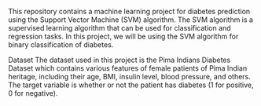 This repository contains a machine learning project for diabetes prediction using the Support Vector Machine (SVM) algorithm. 
The SVM algorithm is a supervised learning algorithm that can be used for classification and regression tasks. 
In this project, we will be using the SVM algorithm for binary classification of diabetes.

Dataset
The dataset used in this project is the Pima Indians Diabetes Dataset which contains various features of female patients of Pima Indian heritage, including their age, BMI, insulin level, blood pressure, and others. The target variable is whether or not the patient has diabetes (1 for positive, 0 for negative).
